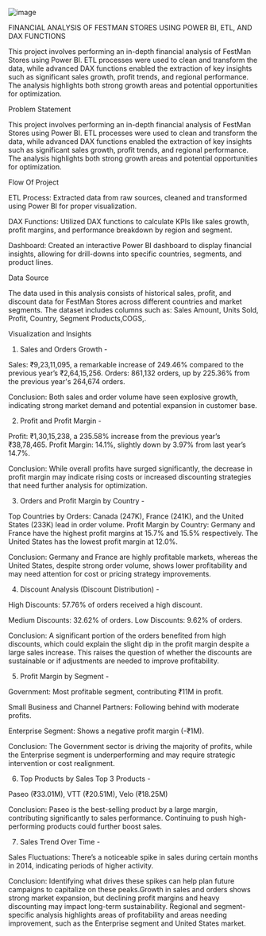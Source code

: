 ![image](https://github.com/user-attachments/assets/472f58a1-551f-486a-8c0f-33d97911a5a5)

FINANCIAL ANALYSIS OF FESTMAN STORES USING POWER BI, ETL, AND DAX FUNCTIONS

This project involves performing an in-depth financial analysis of FestMan Stores using Power BI. ETL processes were used to clean and transform the data, while advanced DAX functions enabled the extraction of key insights such as significant sales growth, profit trends, and regional performance. The analysis highlights both strong growth areas and potential opportunities for optimization.

Problem Statement

This project involves performing an in-depth financial analysis of FestMan Stores using Power BI. ETL processes were used to clean and transform the data, while advanced DAX functions enabled the extraction of key insights such as significant sales growth, profit trends, and regional performance. The analysis highlights both strong growth areas and potential opportunities for optimization.

Flow Of Project

ETL Process: Extracted data from raw sources, cleaned and transformed using Power BI for proper
visualization.

DAX Functions: Utilized DAX functions to calculate KPIs like sales growth, profit margins, and performance breakdown by region and segment.

Dashboard: Created an interactive Power BI dashboard to display financial insights, allowing for drill-downs into specific countries, segments, and product lines.

Data Source

The data used in this analysis consists of historical sales, profit, and discount data for FestMan Stores across different countries and market segments. The dataset includes columns such as: Sales Amount, Units Sold, Profit, Country, Segment Products,COGS,.

Visualization and Insights

1. Sales and Orders Growth -

Sales: ₹9,23,11,095, a remarkable increase of 249.46% compared to the previous year’s ₹2,64,15,256. Orders: 861,132 orders, up by 225.36% from the previous year's 264,674 orders.

Conclusion: Both sales and order volume have seen explosive growth, indicating strong market demand and potential expansion in customer base.

2. Profit and Profit Margin -

Profit: ₹1,30,15,238, a 235.58% increase from the previous year’s ₹38,78,465. Profit Margin: 14.1%, slightly down by 3.97% from last year’s 14.7%.

Conclusion: While overall profits have surged significantly, the decrease in profit margin may indicate rising costs or increased discounting strategies that need further analysis for optimization.

3. Orders and Profit Margin by Country -

Top Countries by Orders: Canada (247K), France (241K), and the United States (233K) lead in order volume. Profit Margin by Country: Germany and France have the highest profit margins at 15.7% and 15.5% respectively. The United States has the lowest profit margin at 12.0%.

Conclusion: Germany and France are highly profitable markets, whereas the United States, despite strong order volume, shows lower profitability and may need attention for cost or pricing strategy improvements.

4. Discount Analysis (Discount Distribution) -

High Discounts: 57.76% of orders received a high discount.

Medium Discounts: 32.62% of orders. Low Discounts: 9.62% of orders.

Conclusion: A significant portion of the orders benefited from high discounts, which could explain the slight dip in the profit margin despite a large sales increase. This raises the question of whether the discounts are sustainable or if adjustments are needed to improve profitability.

5. Profit Margin by Segment -

Government: Most profitable segment, contributing ₹11M in profit.

Small Business and Channel Partners: Following behind with moderate profits.

Enterprise Segment: Shows a negative profit margin (-₹1M).

Conclusion: The Government sector is driving the majority of profits, while the Enterprise segment is underperforming and may require strategic intervention or cost realignment.

6. Top Products by Sales Top 3 Products -

Paseo (₹33.01M), VTT (₹20.51M), Velo (₹18.25M)

Conclusion: Paseo is the best-selling product by a large margin, contributing significantly to sales performance. Continuing to push high-performing products could further boost sales.

7. Sales Trend Over Time -

Sales Fluctuations: There’s a noticeable spike in sales during certain months in 2014, indicating periods of higher activity.

Conclusion: Identifying what drives these spikes can help plan future campaigns to capitalize on these peaks.Growth in sales and orders shows strong market expansion, but declining profit margins and heavy discounting may impact long-term sustainability. Regional and segment-specific analysis highlights areas of profitability and areas needing improvement, such as the Enterprise segment and United States market.
